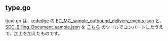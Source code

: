 ## type.go
type.go は、[rededge](https://github.com/latonaio/rededge) の [EC_MC_sample_outbound_delivery_events.json](https://github.com/latonaio/rededge/blob/main/samples/EC_MC_sample_outbound_delivery_events.json) と、[SDC_Billing_Document_sample.json](https://github.com/latonaio/rededge/blob/main/samples/SDC_Billing_Document_sample.json) を [こちら](https://mholt.github.io/json-to-go/) のツールでコンバートしたうえで、加工を加えたものです。